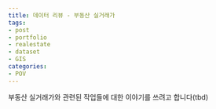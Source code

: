```yaml
---
title: 데이터 리뷰 - 부동산 실거래가
tags:
- post
- portfolio
- realestate
- dataset
- GIS
categories:
- POV
---
```


부동산 실거래가와 관련된 작업들에 대한 이야기를 쓰려고 합니다(tbd)

